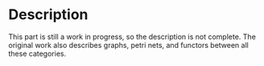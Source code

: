 # Description

This part is still a work in progress, so the description is not complete. The original work also describes graphs, petri nets, and functors between all these categories.
